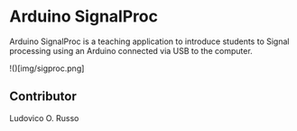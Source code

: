# Arduino SignalProc

Arduino SignalProc is a teaching application to introduce students to Signal processing using an Arduino connected via USB to the computer.

!()[img/sigproc.png]

## Contributor

Ludovico O. Russo
